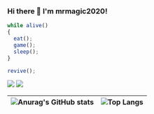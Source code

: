 ### Hi there 👋 I'm mrmagic2020!

``` js
while alive()
{
  eat();
  game();
  sleep();
}

revive();
```

[![](https://img.shields.io/badge/Game-Minecraft%20Bedrock-green?style=for-the-badge&logo=microsoft)](https://minecraft.net) [![](https://img.shields.io/badge/Game-OpenRCT2-orange?style=for-the-badge&logo=steam)](https://openrct2.org)

|![Anurag's GitHub stats](https://github-readme-stats.vercel.app/api?username=mrmagic2020&count_private=true&show_icons=true&hide_border=true&theme=transparent&custom_title=My%20GitHub%20Stats) | ![Top Langs](https://github-readme-stats.vercel.app/api/top-langs/?username=mrmagic2020&langs_count=10&layout=compact&hide_border=true&theme=transparent)|
| ------------- | ------------- |
